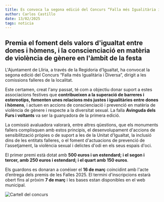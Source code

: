 ```yaml
---
title: Es convoca la segona edició del Concurs “Falla més Igualitària i Diversa”
author: Carlos Castillo
date: 13/02/2025
tags: noticia
---
```


## Premia el foment dels valors d'igualtat entre dones i hòmens, i la conscienciació en matèria de violència de gènere en l'àmbit de la festa

L'Ajuntament de Llíria, a través de la Regidoria d'Igualtat, ha convocat la segona edició del Concurs “Falla més Igualitària i Diversa”, dirigit a les comissions falleres de la localitat.

Este certamen, creat l'any passat, té com a objectiu donar suport a estes associacions festives que **contribueixen a la superació de barreres i estereotips, fomenten unes relacions més justes i igualitàries entre dones i hòmens**, i actuen en accions de conscienciació i prevenció en matèria de violència de gènere i respecte a la diversitat sexual. La falla **Avinguda dels Furs i voltants** va ser la guanyadora de la primera edició.

La comissió avaluadora valorarà, entre altres qüestions, que els monuments fallers complisquen amb estos principis, el desenvolupament d'accions de sensibilització pròpies o de suport a les de la Unitat d'Igualtat, la inclusió dins de les entitats falleres, o el foment d'actuacions de prevenció de l'assetjament, la violència sexual i delictes d'odi en els seus espais d'oci.

El primer premi està dotat amb **500 euros i un estendard; i el segon i tercer, amb 250 euros i estendard; i el quart amb 150 euros**.

Els guardons es donaran a conéixer el **16 de març** coincidint amb l'acte d’entrega dels premis de les Falles 2025. El termini d'inscripcions estarà obert fins al pròxim **7 de març** i les bases estan disponibles en el web municipal.

![Cartell del concurs](/assets/continguts/recursos/20250210-Cartell-concurs-igualtat-falles.jpg "Cartell del concurs")